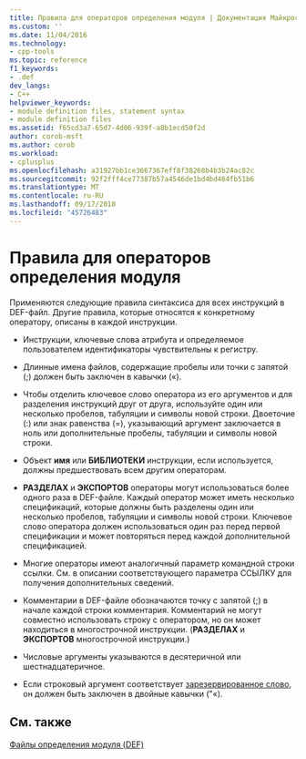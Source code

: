 ```yaml
---
title: Правила для операторов определения модуля | Документация Майкрософт
ms.custom: ''
ms.date: 11/04/2016
ms.technology:
- cpp-tools
ms.topic: reference
f1_keywords:
- .def
dev_langs:
- C++
helpviewer_keywords:
- module definition files, statement syntax
- module definition files
ms.assetid: f65cd3a7-65d7-4d06-939f-a8b1ecd50f2d
author: corob-msft
ms.author: corob
ms.workload:
- cplusplus
ms.openlocfilehash: a31927bb1ce3667367eff8f38268b4b3b24ac82c
ms.sourcegitcommit: 92f2fff4ce77387b57a4546de1bd4bd464fb51b6
ms.translationtype: MT
ms.contentlocale: ru-RU
ms.lasthandoff: 09/17/2018
ms.locfileid: "45726483"
---
```

# <a name="rules-for-module-definition-statements"></a>Правила для операторов определения модуля

Применяются следующие правила синтаксиса для всех инструкций в DEF-файл. Другие правила, которые относятся к конкретному оператору, описаны в каждой инструкции.

- Инструкции, ключевые слова атрибута и определяемое пользователем идентификаторы чувствительны к регистру.

- Длинные имена файлов, содержащие пробелы или точки с запятой (;) должен быть заключен в кавычки («).

- Чтобы отделить ключевое слово оператора из его аргументов и для разделения инструкций друг от друга, используйте один или несколько пробелов, табуляции и символы новой строки. Двоеточие (:) или знак равенства (=), указывающий аргумент заключается в ноль или дополнительные пробелы, табуляции и символы новой строки.

- Объект **имя** или **БИБЛИОТЕКИ** инструкции, если используется, должны предшествовать всем другим операторам.

- **РАЗДЕЛАХ** и **ЭКСПОРТОВ** операторы могут использоваться более одного раза в DEF-файле. Каждый оператор может иметь несколько спецификаций, которые должны быть разделены один или несколько пробелов, табуляции и символы новой строки. Ключевое слово оператора должен использоваться один раз перед первой спецификации и может повторяться перед каждой дополнительной спецификацией.

- Многие операторы имеют аналогичный параметр командной строки ссылки. См. в описании соответствующего параметра ССЫЛКУ для получения дополнительных сведений.

- Комментарии в DEF-файле обозначаются точку с запятой (;) в начале каждой строки комментария. Комментарий не могут совместно использовать строку с оператором, но он может находиться в многострочной инструкции. (**РАЗДЕЛАХ** и **ЭКСПОРТОВ** многострочной инструкции.)

- Числовые аргументы указываются в десятеричной или шестнадцатеричное.

- Если строковый аргумент соответствует [зарезервированное слово](../../build/reference/reserved-words.md), он должен быть заключен в двойные кавычки ("«).

## <a name="see-also"></a>См. также

[Файлы определения модуля (DEF)](../../build/reference/module-definition-dot-def-files.md)